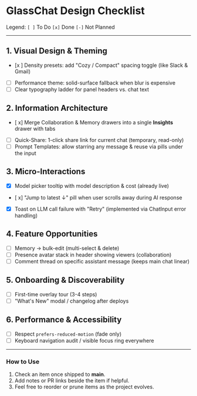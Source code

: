 # GlassChat Design Checklist

Legend: `[ ]` To Do `[x]` Done `[-]` Not Planned

---

## 1. Visual Design & Theming

- [x ] Density presets: add "Cozy / Compact" spacing toggle (like Slack & Gmail)
- [ ] Performance theme: solid-surface fallback when blur is expensive
- [ ] Clear typography ladder for panel headers vs. chat text

## 2. Information Architecture

- [ x] Merge Collaboration & Memory drawers into a single **Insights** drawer with tabs
- [ ] Quick-Share: 1-click share link for current chat (temporary, read-only)
- [ ] Prompt Templates: allow starring any message & reuse via pills under the input

## 3. Micro-Interactions

- [x] Model picker tooltip with model description & cost (already live)
- [ x] "Jump to latest ↓" pill when user scrolls away during AI response
- [x] Toast on LLM call failure with "Retry" (implemented via ChatInput error handling)

## 4. Feature Opportunities

- [ ] Memory → bulk-edit (multi-select & delete)
- [ ] Presence avatar stack in header showing viewers (collaboration)
- [ ] Comment thread on specific assistant message (keeps main chat linear)

## 5. Onboarding & Discoverability

- [ ] First-time overlay tour (3-4 steps)
- [ ] "What's New" modal / changelog after deploys

## 6. Performance & Accessibility

- [ ] Respect `prefers-reduced-motion` (fade only)
- [ ] Keyboard navigation audit / visible focus ring everywhere

---

### How to Use

1. Check an item once shipped to **main**.
2. Add notes or PR links beside the item if helpful.
3. Feel free to reorder or prune items as the project evolves.
